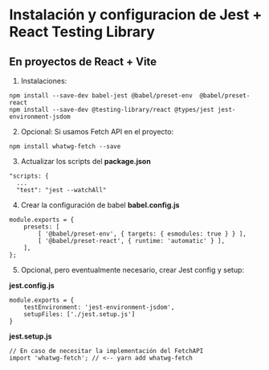 # Instalación y configuracion de Jest + React Testing Library
## En proyectos de React + Vite

1. Instalaciones:
```
npm install --save-dev babel-jest @babel/preset-env  @babel/preset-react 
npm install --save-dev @testing-library/react @types/jest jest-environment-jsdom
```

2. Opcional: Si usamos Fetch API en el proyecto:
```
npm install whatwg-fetch --save
```

3. Actualizar los scripts del __package.json__
```
"scripts: {
  ...
  "test": "jest --watchAll"
```

4. Crear la configuración de babel __babel.config.js__
```
module.exports = {
    presets: [
        [ '@babel/preset-env', { targets: { esmodules: true } } ],
        [ '@babel/preset-react', { runtime: 'automatic' } ],
    ],
};
```

5. Opcional, pero eventualmente necesario, crear Jest config y setup:

__jest.config.js__
```
module.exports = {
    testEnvironment: 'jest-environment-jsdom',
    setupFiles: ['./jest.setup.js']
}
```

__jest.setup.js__
```
// En caso de necesitar la implementación del FetchAPI
import 'whatwg-fetch'; // <-- yarn add whatwg-fetch
```
